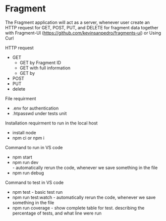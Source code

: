 # Fragment <br/>

The Fragment application will act as a server, whenever user create an HTTP request for GET, POST, PUT, and DELETE for fragment data together with Fragment-UI (https://github.com/kevinsanpedro/fragments-ui) or Using Curl

HTTP request

- GET
  - GET by Fragment ID
  - GET with full information
  - GET by
- POST
- PUT
- delete

File requirment

- .env for authentication
- .htpasswd under tests unit

Installation requirment to run in the local host

- install node
- npm ci or npm i

Command to run in VS code<br/>

- npm start <br />
- npm run dev <br /> - automatically rerun the code, whenever we save something in the file
- npm run debug <br />

Command to test in VS code<br/>

- npm test - basic test run
- npm run test:watch - automatically rerun the code, whenever we save something in the file
- npm run coverage - show complete table for test. describing the percentage of tests, and what line were run


